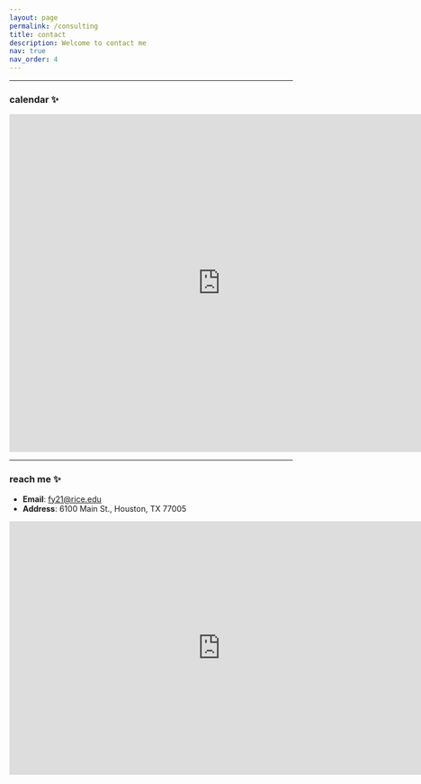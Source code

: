 ```yaml
---
layout: page
permalink: /consulting
title: contact
description: Welcome to contact me
nav: true
nav_order: 4
---
```


***

### calendar ✨

<iframe src="https://calendar.google.com/calendar/embed?src=oucyinfu%40gmail.com&ctz=Asia%2FShanghai" style="border: 0" width="750" height="600" frameborder="0" scrolling="no"></iframe>



***

### reach me ✨

- **Email**: fy21@rice.edu
- **Address**: 6100 Main St., Houston, TX 77005

<iframe src="https://www.google.com/maps/embed?pb=!1m18!1m12!1m3!1d589521.8417469298!2d-95.48843214729537!3d30.009715341770434!2m3!1f0!2f0!3f0!3m2!1i1024!2i768!4f13.1!3m3!1m2!1s0x8640c064b7f18e1f%3A0xe2cd9cf065c43eb5!2sRice%20University!5e0!3m2!1sen!2sus!4v1673141195382!5m2!1sen!2sus" width="750" height="450" style="border:0;" allowfullscreen="" loading="lazy" referrerpolicy="no-referrer-when-downgrade"></iframe>
